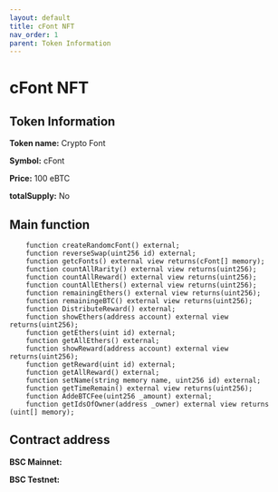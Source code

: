 ```yaml
---
layout: default
title: cFont NFT
nav_order: 1
parent: Token Information
---
```


# cFont NFT

## Token Information

**Token name:** Crypto Font

**Symbol:** cFont

**Price:** 100 eBTC

**totalSupply:** No

## Main function

```
    function createRandomcFont() external;
    function reverseSwap(uint256 id) external;
    function getcFonts() external view returns(cFont[] memory);
    function countAllRarity() external view returns(uint256);
    function countAllReward() external view returns(uint256);
    function countAllEthers() external view returns(uint256);
    function remainingEthers() external view returns(uint256);
    function remainingeBTC() external view returns(uint256);
    function DistributeReward() external;
    function showEthers(address account) external view returns(uint256);
    function getEthers(uint id) external;
    function getAllEthers() external;
    function showReward(address account) external view returns(uint256);
    function getReward(uint id) external;
    function getAllReward() external;
    function setName(string memory name, uint256 id) external;
    function getTimeRemain() external view returns(uint256);
    function AddeBTCFee(uint256 _amount) external;
    function getIdsOfOwner(address _owner) external view returns (uint[] memory);
```


## Contract address

**BSC Mainnet:** 

**BSC Testnet:**
